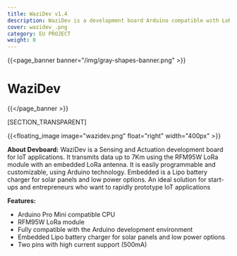 ```yaml
---
title: WaziDev v1.4
description: WaziDev is a development board Arduino compatible with LoRa and embedded antenna
cover: wazidev_.png
category: EU PROJECT
weight: 0
---
```

{{<page_banner banner="/img/gray-shapes-banner.png" >}}
# WaziDev
{{</page_banner >}}

[SECTION_TRANSPARENT]

{{<floating_image image="wazidev.png" float="right" width="400px" >}}

**About Devboard:** WaziDev is a Sensing and Actuation development board for IoT applications. It transmits data up to 7Km using the RFM95W LoRa module with an embedded LoRa antenna. 
It is easily programmable and customizable, using Arduino technology. Embedded is a Lipo battery charger for solar panels and low power options. An ideal solution for start-ups and entrepreneurs who want to rapidly prototype IoT applications

**Features:**
- Arduino Pro Mini compatible CPU
- RFM95W LoRa module
- Fully compatible with the Arduino development environment
- Embedded Lipo battery charger for solar panels and low power options
- Two pins with high current support (500mA)

